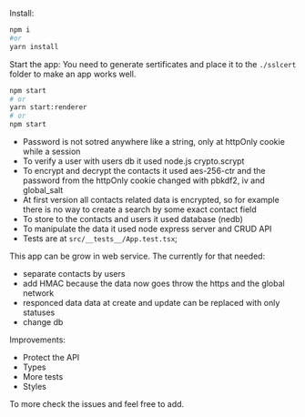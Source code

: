Install: 
```sh
npm i
#or
yarn install
```

Start the app:
You need to generate sertificates and place it to the `./sslcert` folder to make an app works well. 
```sh
npm start
# or
yarn start:renderer
# or
npm start
```

- Password is not sotred anywhere like a string, only at httpOnly cookie while a session
- To verify a user with users db it used node.js crypto.scrypt
- To encrypt and decrypt the contacts it used aes-256-ctr and the password from the httpOnly cookie changed with pbkdf2, iv and global_salt
- At first version all contacts related data is encrypted, so for example there is no way to create a search by some exact contact field
- To store to the contacts and users it used database (nedb)
- To manipulate the data it used node express server and CRUD API
- Tests are at `src/__tests__/App.test.tsx`;


This app can be grow in web service. The currently for that needed:
- separate contacts by users
- add HMAC because the data now goes throw the https and the global network
- responced data data at create and update can be replaced with only statuses
- change db

Improvements:
- Protect the API
- Types
- More tests
- Styles

To more check the issues and feel free to add.
